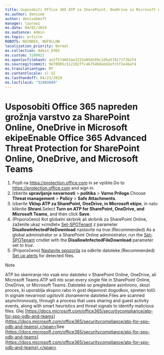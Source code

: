 ```yaml
---
title: Usposobiti Office 365 ATP za SharePoint, OneDrive in Microsoft ekipe
ms.author: deniseb
author: denisebmsft
manager: laurawi
ms.date: 04/01/2019
ms.audience: Admin
ms.topic: article
ROBOTS: NOINDEX, NOFOLLOW
localization_priority: Normal
ms.collection: Admin_O365
ms.custom: 3100021
ms.openlocfilehash: ae2f574663ae3233a056589c2d5a578171f3b2f4
ms.sourcegitcommit: 9d78905c512192ffc4675468abd2efc5f2e4baf4
ms.translationtype: MT
ms.contentlocale: sl-SI
ms.lasthandoff: 04/23/2019
ms.locfileid: "32403049"
---
```

# <a name="enable-office-365-advanced-threat-protection-for-sharepoint-online-onedrive-and-microsoft-teams"></a><span data-ttu-id="f113c-102">Usposobiti Office 365 napreden grožnja varstvo za SharePoint Online, OneDrive in Microsoft ekipe</span><span class="sxs-lookup"><span data-stu-id="f113c-102">Enable Office 365 Advanced Threat Protection for SharePoint Online, OneDrive, and Microsoft Teams</span></span>

1. <span data-ttu-id="f113c-103">Pojdi na https://protection.office.com in se vpišite.</span><span class="sxs-lookup"><span data-stu-id="f113c-103">Go to https://protection.office.com and sign in.</span></span>
2. <span data-ttu-id="f113c-104">Izberite **upravljanje nevarnosti** > **politika** > **Varno Priloge**.</span><span class="sxs-lookup"><span data-stu-id="f113c-104">Choose **Threat management** > **Policy** > **Safe Attachments**.</span></span>
3. <span data-ttu-id="f113c-105">Izberite **Vklop ATP za SharePoint, OneDrive, in Microsoft ekipe**, in nato kliknite **Shrani**.</span><span class="sxs-lookup"><span data-stu-id="f113c-105">Select **Turn on ATP for SharePoint, OneDrive, and Microsoft Teams**, and then click **Save**.</span></span>
4. <span data-ttu-id="f113c-106">(Priporočeno) Kot globalni skrbnik ali skrbnik za SharePoint Online, zaženite ukaz »cmdlet« [Set-SPOTenant](https://docs.microsoft.com/powershell/module/sharepoint-online/Set-SPOTenant?view=sharepoint-ps) z parameter **DisallowInfectedFileDownload** nastavite na *true*.</span><span class="sxs-lookup"><span data-stu-id="f113c-106">(Recommended) As a global administrator or a SharePoint Online administrator, run the [Set-SPOTenant](https://docs.microsoft.com/powershell/module/sharepoint-online/Set-SPOTenant?view=sharepoint-ps) cmdlet with the **DisallowInfectedFileDownload** parameter set to *true*.</span></span>
5. <span data-ttu-id="f113c-107">(Priporočeno) [Nastavite opozorila](https://docs.microsoft.com/office365/securitycompliance/turn-on-atp-for-spo-odb-and-teams#set-up-alerts-for-detected-files) za odkrite datoteke.</span><span class="sxs-lookup"><span data-stu-id="f113c-107">(Recommended) [Set up alerts](https://docs.microsoft.com/office365/securitycompliance/turn-on-atp-for-spo-odb-and-teams#set-up-alerts-for-detected-files) for detected files.</span></span>

> [!NOTE]
> <span data-ttu-id="f113c-108">ATP bo skeniranje nto vsak eno datoteko v SharePoint Online, OneDrive, ali Microsoft Teams.</span><span class="sxs-lookup"><span data-stu-id="f113c-108">ATP will nto scan every single file in SharePoint Online, OneDrive, or Microsoft Teams.</span></span> <span data-ttu-id="f113c-109">Datoteke so pregledane asinhrono, skozi proces, ki uporablja skupno rabo in gost dejavnost dogodkov, spreten tolči in signale nevarnost ugotoviti zlonamerne datoteke.</span><span class="sxs-lookup"><span data-stu-id="f113c-109">Files are scanned asynchronously, through a process that uses sharing and guest activity events, along with smart heuristics and threat signals to identify malicious files.</span></span> <span data-ttu-id="f113c-110">Glej [https://docs.microsoft.com/office365/securitycompliance/atp-for-spo-odb-and-teams](https://docs.microsoft.com/office365/securitycompliance/atp-for-spo-odb-and-teams).</span><span class="sxs-lookup"><span data-stu-id="f113c-110">See [https://docs.microsoft.com/office365/securitycompliance/atp-for-spo-odb-and-teams](https://docs.microsoft.com/office365/securitycompliance/atp-for-spo-odb-and-teams).</span></span>